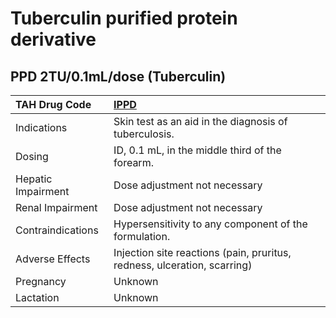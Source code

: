 # Tuberculin purified protein derivative

## PPD 2TU/0.1mL/dose (Tuberculin)

| TAH Drug Code      | [IPPD](https://www.tahsda.org.tw/drugs/hissearch.php?drug_code=IPPD)     |
|:-------------------|:-------------------------------------------------------------------------|
| Indications        | Skin test as an aid in the diagnosis of tuberculosis.                    |
| Dosing             | ID, 0.1 mL, in the middle third of the forearm.                          |
| Hepatic Impairment | Dose adjustment not necessary                                            |
| Renal Impairment   | Dose adjustment not necessary                                            |
| Contraindications  | Hypersensitivity to any component of the formulation.                    |
| Adverse Effects    | Injection site reactions (pain, pruritus, redness, ulceration, scarring) |
| Pregnancy          | Unknown                                                                  |
| Lactation          | Unknown                                                                  |

